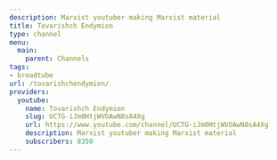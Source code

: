 ```yaml
---
description: Marxist youtuber making Marxist material
title: Tovarishch Endymion
type: channel
menu:
  main:
    parent: Channels
tags:
- breadtube
url: /tovarishchendymion/
providers:
  youtube:
    name: Tovarishch Endymion
    slug: UCTG-iJm0HtjWVOAwN8sA4Xg
    url: https://www.youtube.com/channel/UCTG-iJm0HtjWVOAwN8sA4Xg
    description: Marxist youtuber making Marxist material
    subscribers: 8350
---
```

